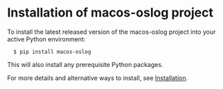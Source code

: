 Installation of macos-oslog project
===================================

To install the latest released version of the
macos-oslog project into your active Python environment:

      $ pip install macos-oslog

This will also install any prerequisite Python packages.

For more details and alternative ways to install, see
[Installation](https://andy-maier.github.io/macos-oslog/intro.html#installation).
